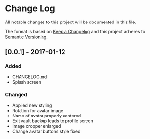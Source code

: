 # Change Log
All notable changes to this project will be documented in this file.

The format is based on [Keep a Changelog](http://keepachangelog.com/) 
and this project adheres to [Semantic Versioning](http://semver.org/).

## [0.0.1] - 2017-01-12
### Added
- CHANGELOG.md
- Splash screen

### Changed
- Applied new styling
- Rotation for avatar image
- Name of avatar properly centered
- Exit vault backup leads to profile screen
- Image cropper enlarged
- Change avatar buttons style fixed
